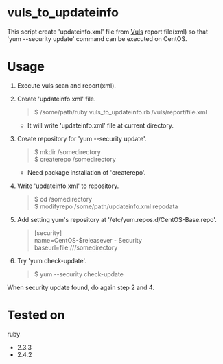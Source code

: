 # vuls_to_updateinfo

This script create 'updateinfo.xml' file from [Vuls](https://github.com/future-architect/vuls) report file(xml) so that 'yum --security update' command can be executed on CentOS.

# Usage

1. Execute vuls scan and report(xml).

2. Create 'updateinfo.xml' file.
    > $ /some/path/ruby vuls_to_updateinfo.rb /vuls/report/file.xml

    * It will write 'updateinfo.xml' file at current directory.

3. Create repository for 'yum --security update'.
    > $ mkdir /somedirectory  
$ createrepo /somedirectory  
    * Need package installation of 'createrepo'.

4. Write 'updateinfo.xml' to repository.
    > $ cd /somedirectory  
$ modifyrepo /some/path/updateinfo.xml repodata

5. Add setting yum's repository at '/etc/yum.repos.d/CentOS-Base.repo'.
    > [security]  
name=CentOS-$releasever - Security  
baseurl=file:///somedirectory  

6. Try 'yum check-update'.
    > $ yum --security check-update

When security update found, do again step 2 and 4.

# Tested on

ruby
* 2.3.3
* 2.4.2
